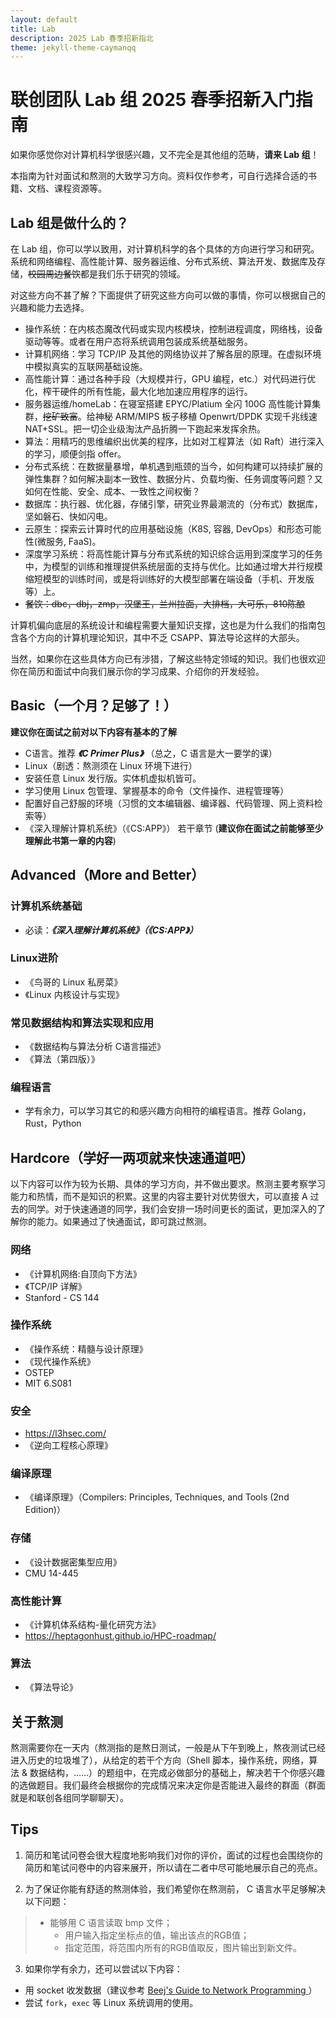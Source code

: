 ```yaml
---
layout: default
title: Lab
description: 2025 Lab 春季招新指北
theme: jekyll-theme-caymanqq
---
```


# 联创团队 Lab 组 2025 春季招新入门指南

如果你感觉你对计算机科学很感兴趣，又不完全是其他组的范畴，**请来 Lab 组**！

本指南为针对面试和熬测的大致学习方向。资料仅作参考，可自行选择合适的书籍、文档、课程资源等。

## Lab 组是做什么的？

在 Lab 组，你可以学以致用，对计算机科学的各个具体的方向进行学习和研究。系统和网络编程、高性能计算、服务器运维、分布式系统、算法开发、数据库及存储，~~校园周边餐饮~~都是我们乐于研究的领域。

对这些方向不甚了解？下面提供了研究这些方向可以做的事情，你可以根据自己的兴趣和能力去选择。

- 操作系统：在内核态魔改代码或实现内核模块，控制进程调度，网络栈，设备驱动等等。或者在用户态将系统调用包装成系统基础服务。
- 计算机网络：学习 TCP/IP 及其他的网络协议并了解各层的原理。在虚拟环境中模拟真实的互联网基础设施。
- 高性能计算：通过各种手段（大规模并行，GPU 编程，etc.）对代码进行优化，榨干硬件的所有性能，最大化地加速应用程序的运行。
- 服务器运维/homeLab：在寝室搭建 EPYC/Platium 全闪 100G 高性能计算集群，~~挖矿致富~~。给神秘 ARM/MIPS 板子移植 Openwrt/DPDK 实现千兆线速 NAT+SSL。把一切企业级淘汰产品折腾一下跑起来发挥余热。
- 算法：用精巧的思维编织出优美的程序，比如对工程算法（如 Raft）进行深入的学习，顺便剑指 offer。
- 分布式系统：在数据量暴增，单机遇到瓶颈的当今，如何构建可以持续扩展的弹性集群？如何解决副本一致性、数据分片、负载均衡、任务调度等问题？又如何在性能、安全、成本、一致性之间权衡？
- 数据库：执行器、优化器，存储引擎，研究业界最潮流的（分布式）数据库，坚如磐石、快如闪电。
- 云原生：探索云计算时代的应用基础设施（K8S, 容器, DevOps）和形态可能性(微服务, FaaS)。
- 深度学习系统：将高性能计算与分布式系统的知识综合运用到深度学习的任务中，为模型的训练和推理提供系统层面的支持与优化。比如通过增大并行规模缩短模型的训练时间，或是将训练好的大模型部署在端设备（手机、开发版等）上。
- ~~餐饮：dbc，dbj，zmp，汉堡王，兰州拉面，大排档，大可乐，810陈酿~~

计算机偏向底层的系统设计和编程需要大量知识支撑，这也是为什么我们的指南包含各个方向的计算机理论知识，其中不乏 CSAPP、算法导论这样的大部头。

当然，如果你在这些具体方向已有涉猎，了解这些特定领域的知识。我们也很欢迎你在简历和面试中向我们展示你的学习成果、介绍你的开发经验。

## Basic（一个月？足够了！）

**建议你在面试之前对以下内容有基本的了解**

- C语言。推荐 ***《C Primer Plus》*** （总之，C 语言是大一要学的课）
- Linux（剧透：熬测须在 Linux 环境下进行）
- 安装任意 Linux 发行版。实体机虚拟机皆可。
- 学习使用 Linux 包管理、掌握基本的命令（文件操作、进程管理等）
- 配置好自己舒服的环境（习惯的文本编辑器、编译器、代码管理、网上资料检索等）
- 《深入理解计算机系统》（《CS:APP》） 若干章节 (**建议你在面试之前能够至少理解此书第一章的内容**)

## Advanced（More and Better）

### 计算机系统基础

- 必读：***《深入理解计算机系统》（《CS:APP》）***

### Linux进阶

- 《鸟哥的 Linux 私房菜》
- 《Linux 内核设计与实现》

### 常见数据结构和算法实现和应用

- 《数据结构与算法分析 C语言描述》
- 《算法（第四版）》

### 编程语言

- 学有余力，可以学习其它的和感兴趣方向相符的编程语言。推荐 Golang，Rust，Python

## Hardcore（学好一两项就来快速通道吧）

以下内容可以作为较为长期、具体的学习方向，并不做出要求。熬测主要考察学习能力和热情，而不是知识的积累。这里的内容主要针对优势很大，可以直接 A 过去的同学。对于快速通道的同学，我们会安排一场时间更长的面试，更加深入的了解你的能力。如果通过了快通面试，即可跳过熬测。

### 网络

- 《计算机网络:自顶向下方法》
- 《TCP/IP 详解》
- Stanford - CS 144

### 操作系统

- 《操作系统：精髓与设计原理》
- 《现代操作系统》
- OSTEP
- MIT 6.S081

### 安全

- https://l3hsec.com/
- 《逆向工程核心原理》

### 编译原理

- 《编译原理》（Compilers: Principles, Techniques, and Tools (2nd Edition)）

### 存储

- 《设计数据密集型应用》
- CMU 14-445

### 高性能计算

- 《计算机体系结构-量化研究方法》
- https://heptagonhust.github.io/HPC-roadmap/

### 算法

- 《算法导论》

## 关于熬测

熬测需要你在一天内（熬测指的是熬日测试，一般是从下午到晚上，熬夜测试已经进入历史的垃圾堆了），从给定的若干个方向（Shell 脚本，操作系统，网络，算法 & 数据结构，……）的题组中，在完成必做部分的基础上，解决若干个你感兴趣的选做题目。我们最终会根据你的完成情况来决定你是否能进入最终的群面（群面就是和联创各组同学聊聊天）。

## Tips

1. 简历和笔试问卷会很大程度地影响我们对你的评价，面试的过程也会围绕你的简历和笔试问卷中的内容来展开，所以请在二者中尽可能地展示自己的亮点。

2. 为了保证你能有舒适的熬测体验，我们希望你在熬测前， C 语言水平足够解决以下问题：

> - 能够用 C 语言读取 bmp 文件；
>   - 用户输入指定坐标点的值，输出该点的RGB值；
>   - 指定范围，将范围内所有的RGB值取反，图片输出到新文件。

3. 如果你学有余力，还可以尝试以下内容：
  - 用 socket 收发数据（建议参考 [Beej's Guide to Network Programming
](http://beej.us/guide/bgnet/)）
  - 尝试 `fork`，`exec` 等 Linux 系统调用的使用。
